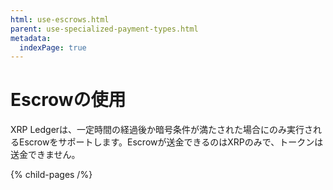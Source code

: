 ```yaml
---
html: use-escrows.html
parent: use-specialized-payment-types.html
metadata:
  indexPage: true
---
```

# Escrowの使用

XRP Ledgerは、一定時間の経過後か暗号条件が満たされた場合にのみ実行されるEscrowをサポートします。Escrowが送金できるのはXRPのみで、トークンは送金できません。

{% child-pages /%}
